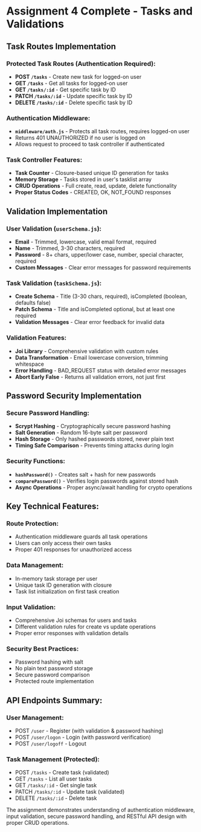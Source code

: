 # Assignment 4 Complete - Tasks and Validations

## Task Routes Implementation

### Protected Task Routes (Authentication Required):
- **POST `/tasks`** - Create new task for logged-on user
- **GET `/tasks`** - Get all tasks for logged-on user  
- **GET `/tasks/:id`** - Get specific task by ID
- **PATCH `/tasks/:id`** - Update specific task by ID
- **DELETE `/tasks/:id`** - Delete specific task by ID

### Authentication Middleware:
- **`middleware/auth.js`** - Protects all task routes, requires logged-on user
- Returns 401 UNAUTHORIZED if no user is logged on
- Allows request to proceed to task controller if authenticated

### Task Controller Features:
- **Task Counter** - Closure-based unique ID generation for tasks
- **Memory Storage** - Tasks stored in user's tasklist array
- **CRUD Operations** - Full create, read, update, delete functionality
- **Proper Status Codes** - CREATED, OK, NOT_FOUND responses

## Validation Implementation

### User Validation (`userSchema.js`):
- **Email** - Trimmed, lowercase, valid email format, required
- **Name** - Trimmed, 3-30 characters, required
- **Password** - 8+ chars, upper/lower case, number, special character, required
- **Custom Messages** - Clear error messages for password requirements

### Task Validation (`taskSchema.js`):
- **Create Schema** - Title (3-30 chars, required), isCompleted (boolean, defaults false)
- **Patch Schema** - Title and isCompleted optional, but at least one required
- **Validation Messages** - Clear error feedback for invalid data

### Validation Features:
- **Joi Library** - Comprehensive validation with custom rules
- **Data Transformation** - Email lowercase conversion, trimming whitespace
- **Error Handling** - BAD_REQUEST status with detailed error messages
- **Abort Early False** - Returns all validation errors, not just first

## Password Security Implementation

### Secure Password Handling:
- **Scrypt Hashing** - Cryptographically secure password hashing
- **Salt Generation** - Random 16-byte salt per password
- **Hash Storage** - Only hashed passwords stored, never plain text
- **Timing Safe Comparison** - Prevents timing attacks during login

### Security Functions:
- **`hashPassword()`** - Creates salt + hash for new passwords
- **`comparePassword()`** - Verifies login passwords against stored hash
- **Async Operations** - Proper async/await handling for crypto operations

## Key Technical Features:

### Route Protection:
- Authentication middleware guards all task operations
- Users can only access their own tasks
- Proper 401 responses for unauthorized access

### Data Management:
- In-memory task storage per user
- Unique task ID generation with closure
- Task list initialization on first task creation

### Input Validation:
- Comprehensive Joi schemas for users and tasks
- Different validation rules for create vs update operations
- Proper error responses with validation details

### Security Best Practices:
- Password hashing with salt
- No plain text password storage
- Secure password comparison
- Protected route implementation

## API Endpoints Summary:

### User Management:
- POST `/user` - Register (with validation & password hashing)
- POST `/user/logon` - Login (with password verification)
- POST `/user/logoff` - Logout

### Task Management (Protected):
- POST `/tasks` - Create task (validated)
- GET `/tasks` - List all user tasks
- GET `/tasks/:id` - Get single task
- PATCH `/tasks/:id` - Update task (validated)
- DELETE `/tasks/:id` - Delete task

The assignment demonstrates understanding of authentication middleware, input validation, secure password handling, and RESTful API design with proper CRUD operations.